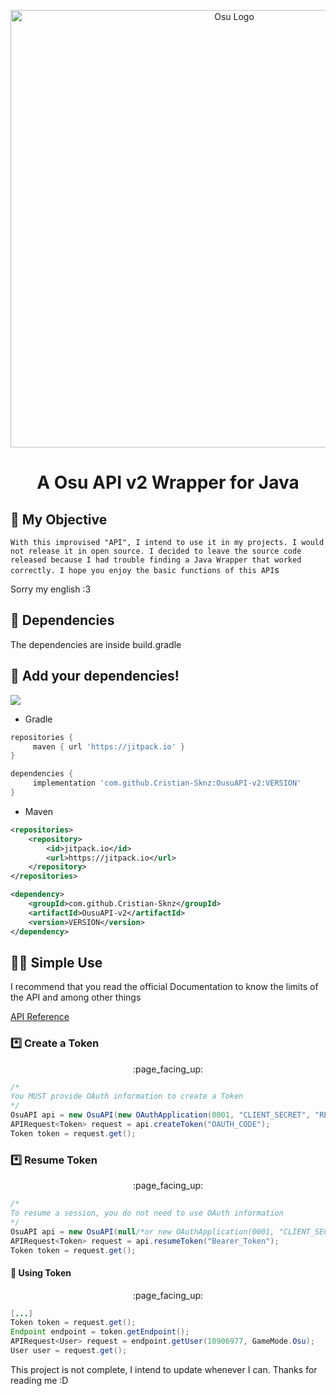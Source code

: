 <p align= "center">
<img src="https://i.imgur.com/TJCCSxO.png" alt="Osu Logo" width="700"/>	
<h1 align= "center"> A Osu API v2 Wrapper for Java</h1>
</p>

## :paperclip: My Objective
`With this improvised "API", I intend to use it in my projects. I would not release it in open source. I decided to leave the source code released because I had trouble finding a Java Wrapper that worked correctly. I hope you enjoy the basic functions of this API`s

Sorry my english :3

## :dvd: Dependencies
The dependencies are inside build.gradle

## :newspaper: Add your dependencies!
[![](https://jitpack.io/v/Cristian-Sknz/OusuAPI-v2.svg)](https://jitpack.io/#Cristian-Sknz/OusuAPI-v2)
* Gradle

```groovy
repositories {
     maven { url 'https://jitpack.io' }
}

dependencies {
     implementation 'com.github.Cristian-Sknz:OusuAPI-v2:VERSION'
}
```
* Maven
```xml
<repositories>
	<repository>
	    <id>jitpack.io</id>
	    <url>https://jitpack.io</url>
	</repository>
</repositories>

<dependency>
    <groupId>com.github.Cristian-Sknz</groupId>
    <artifactId>OusuAPI-v2</artifactId>
    <version>VERSION</version>
</dependency>
```
## :man_teacher: Simple Use
I recommend that you read the official Documentation to know the limits of the API and among other things

[API Reference](https://osu.ppy.sh/docs/index.html#introduction)

### :asterisk: Create a Token
<p align="center">
:page_facing_up:
</p>

```java
/*
You MUST provide OAuth information to create a Token
*/
OsuAPI api = new OsuAPI(new OAuthApplication(0001, "CLIENT_SECRET", "REDIRECT_URI"));
APIRequest<Token> request = api.createToken("OAUTH_CODE");
Token token = request.get();
```

### :asterisk: Resume Token
<p align="center">
:page_facing_up:
</p>

```java
/*
To resume a session, you do not need to use OAuth information
*/
OsuAPI api = new OsuAPI(null/*or new OAuthApplication(0001, "CLIENT_SECRET", "REDIRECT_URI") */);
APIRequest<Token> request = api.resumeToken("Bearer_Token");
Token token = request.get();
```

#### :link: Using Token
<p align="center">
:page_facing_up:
</p>

```java
[...]
Token token = request.get();
Endpoint endpoint = token.getEndpoint();
APIRequest<User> request = endpoint.getUser(10906977, GameMode.Osu);
User user = request.get();

```

This project is not complete, I intend to update whenever I can.
Thanks for reading me :D
